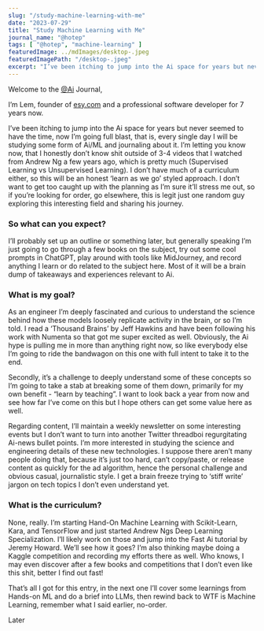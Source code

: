 ```yaml
---
slug: "/study-machine-learning-with-me"
date: "2023-07-29"
title: "Study Machine Learning with Me"
journal_name: "@hotep"
tags: [ "@hotep", "machine-learning" ]
featuredImage: ../mdImages/desktop-.jpeg
featuredImagePath: "/desktop-.jpeg"
excerpt: "I’ve been itching to jump into the Ai space for years but never seemed to have the time, now I’m going full blast."
---
```


Welcome to the [@Ai][@AiJournal] Journal,


I’m Lem, founder of [esy.com][ESYDOTCOM] and a professional software developer for 7 years now.


I’ve been itching to jump into the Ai space for years but never seemed to have the time, now I’m going full blast, that is, every single day I will be studying some form of Ai/ML and journaling about it. I’m letting you know now, that I honestly don’t know shit outside of 3-4 videos that I watched from Andrew Ng a few years ago, which is pretty much (Supervised Learning vs Unsupervised Learning). I don’t have much of a curriculum either, so this will be an honest ‘learn as we go’ styled approach. I don’t want to get too caught up with the planning as I’m sure it’ll stress me out, so if you’re looking for order, go elsewhere, this is legit just one random guy exploring this interesting field and sharing his journey. 

### So what can you expect?

I’ll probably set up an outline or something later, but generally speaking I’m just going to go through a few books on the subject, try out some cool prompts in ChatGPT, play around with tools like MidJourney, and record anything I learn or do related to the subject here. Most of it will be a brain dump of takeaways and experiences relevant to Ai.

### What is my goal?

As an engineer I’m deeply fascinated and curious to understand the science behind how these models loosely replicate activity in the brain, or so I’m told. I read a ‘Thousand Brains’ by Jeff Hawkins and have been following his work with Numenta so that got me super excited as well. Obviously, the Ai hype is pulling me in more than anything right now, so like everybody else I’m going to ride the bandwagon on this one with full intent to take it to the end.


Secondly, it’s a challenge to deeply understand some of these concepts so I’m going to take a stab at breaking some of them down, primarily for my own benefit - “learn by teaching”. I want to look back a year from now and see how far I’ve come on this but I hope others can get some value here as well. 

Regarding content, I’ll maintain a weekly newsletter on some interesting events but I don’t want to turn into another Twitter threadboi regurgitating Ai-news bullet points. I’m more interested in studying the science and engineering details of these new technologies. I suppose there aren’t many people doing that, because it’s just too hard, can’t copy/paste, or release content as quickly for the ad algorithm, hence the personal challenge and obvious casual, journalistic style. I get a brain freeze trying to ‘stiff write’ jargon on tech topics I don’t even understand yet. 


### What is the curriculum?

None, really. I’m starting Hand-On Machine Learning with Scikit-Learn, Kara, and TensorFlow and just started Andrew Ngs Deep Learning Specialization. I’ll likely work on those and jump into the Fast Ai tutorial by Jeremy Howard. We’ll see how it goes? I’m also thinking maybe doing a Kaggle competition and recording my efforts there as well. Who knows, I may even discover after a few books and competitions that I don’t even like this shit, better I find out fast!

That’s all I got for this entry, in the next one I’ll cover some learnings from Hands-on ML and do a brief into LLMs, then rewind back to WTF is Machine Learning, remember what I said earlier, no-order.


Later



[ESYDOTCOM]: https://www.esy.com
[@AiJournal]: https://www.esy.com/@ai